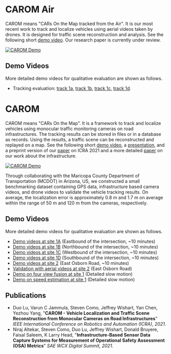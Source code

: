 # CAROM Air

CAROM means "CARs On the Map tracked from the Air". It is our most recent work to track and localize vehicles using aerial videos taken by drones. It is designed for traffic scene reconstruction and analysis. See the following short [demo video](https://youtu.be/YQcnAQMWmas). Our research paper is currently under review.

[![CAROM Demo](https://img.youtube.com/vi/YQcnAQMWmas/0.jpg)](https://youtu.be/YQcnAQMWmas)

## Demo Videos

More detailed demo videos for qualitative evaluation are shown as follows.

* Tracking evaluation: [track 1a](https://youtu.be/9IsbQ_jfSlA), [track 1b](https://youtu.be/VWkGq62GtP8), [track 1c](https://youtu.be/LrPKceT6OoI), [track 1d](https://youtu.be/xesGTjivWwc).


# CAROM

CAROM means "CARs On the Map". It is a framework to track and localize vehicles using monocular traffic monitoring cameras on road infrastructures. The tracking results can be stored in files or in a database as records. Using the results, a traffic scene can be reconstructed and replayed on a map. See the following short [demo video](https://youtu.be/2OQ2Pf1BeHc), a [presentation](https://youtu.be/rbA0ppKy9Dc), and a preprint version of our [paper](https://arxiv.org/abs/2104.00893) on ICRA 2021 and a more detailed [paper](https://www.researchgate.net/profile/Jeffrey-Wishart/publication/350640893_Infrastructure-Based_Sensor_Data_Capture_Systems_for_Measurement_of_Operational_Safety_Assessment_OSA_Metrics/links/606b966c92851c91b1a6c16b/Infrastructure-Based-Sensor-Data-Capture-Systems-for-Measurement-of-Operational-Safety-Assessment-OSA-Metrics.pdf) on our work about the infrastructure.

[![CAROM Demo](https://img.youtube.com/vi/2OQ2Pf1BeHc/0.jpg)](https://youtu.be/2OQ2Pf1BeHc)

Through collaborating with the Maricopa County Department of Transportation (MCDOT) in Arizona, US, we constructed a small benchmarking dataset containing GPS data, infrastructure based camera videos, and drone videos to validate the vehicle tracking results. On average, the localization error is approximately 0.8 m and 1.7 m on average within the range of 50 m and 120 m from the cameras, respectively. 

## Demo Videos

More detailed demo videos for qualitative evaluation are shown as follows.

* [Demo videos at site 1A](https://youtu.be/pKGxqBnaGAk) (Eastbound of the intersection, ~10 minutes)
* [Demo videos at site 1B](https://youtu.be/79ZrOIpRCN0) (Northbound of the intersection, ~10 minutes)
* [Demo videos at site 1C](https://youtu.be/aFRLNki1Sq0) (Westbound of the intersection, ~10 minutes)
* [Demo videos at site 1D](https://youtu.be/pMOLFDCAGI4) (Southbound of the intersection, ~10 minutes)
* [Demo videos at site 2](https://youtu.be/cR5G8N1hxko) (East Osborn Road, ~10 minutes)
* [Validation with aerial videos at site 2](https://youtu.be/Z6AY0bTjV-4) (East Osborn Road)
* [Demo on four view fusion at site 1](https://youtu.be/eQwW7ZCzwtU) (Detailed slow motion)
* [Demo on speed estimation at site 1](https://youtu.be/8jOseFxUxsI) (Detailed slow motion)

## Publications

* Duo Lu, Varun C Jammula, Steven Como, Jeffrey Wishart, Yan Chen, Yezhou Yang, "**CAROM - Vehicle Localization and Traffic Scene Reconstruction from Monocular Cameras on Road Infrastructures**" *IEEE International Conference on Robotics and Automation (ICRA), 2021.*
* Niraj Altekar, Steven Como, Duo Lu, Jeffrey Wishart, Donald Bruyere, Faisal Saleem, K Larry Head, "**Infrastructure-Based Sensor Data Capture Systems for Measurement of Operational Safety Assessment (OSA) Metrics**" *SAE WCX Digital Summit, 2021.*
